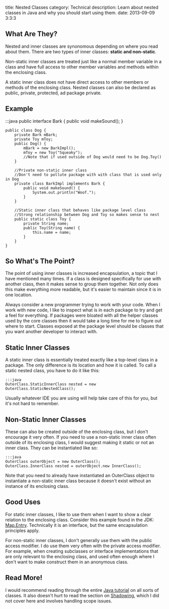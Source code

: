 title: Nested Classes
category: Technical
description: Learn about nested classes in Java and why you should start using them.
date: 2013-09-09 3:3:3

<h2>What Are They?</h2>
<p>Nested and inner classes are synonomous depending on where you read about them.  There are two types of inner classes: <strong>static and non-static</strong>.</p>

<p>Non-static inner classes are treated just like a normal member variable in a class and have full access to other member variables and methods within the enclosing class. </p> 

<p>A static inner class does not have direct access to other members or methods of the enclosing class.  Nested classes can also be declared as public, private, protected, ad package private.</p>

<h2>Example</h2>
<p></p>
	:::java
	public interface Bark {
		public void makeSound();
	}

	public class Dog {
		private Bark mBark;
		private Toy mToy;
		public Dog() {
			mBark = new BarkImpl();
			mToy = new Toy("Squeaky");
			//Note that if used outside of Dog would need to be Dog.Toy()
		}

		//Private non-static inner class
		//Don't need to pollute package with with class that is used only in Dog
		private class BarkImpl implements Bark {
			public void makeSound() {
				System.out.println("Woof.");
			}
		}

		//Static inner class that behaves like package level class
		//Strong relationship between Dog and Toy so makes sense to nest
		public static class Toy {
			private String name;
			public Toy(String name) {
				this.name = name;
			}
		}
	} 

<p></p>

<h2>So What's The Point?</h2>
<p>The point of using inner classes is increased encapsulation, a topic that I have mentioned many times.  If a class is designed specifically for use with another class, then it makes sense to group them together.  Not only does this make everything more readable, but it's easier to maintain since it is in one location.</p>

<p>Always consider a new programmer trying to work with your code.  When I work with new code, I like to inspect what is in each package to try and get a feel for everything.  If packages were bloated with all the helper classes used by the core classes then it would take a long time for me to figure out where to start.  Classes exposed at the package level should be classes that you want another developer to interact with.</p>

<h2>Static Inner Classes</h2>
<p>A static inner class is essentially treated exactly like a top-level class in a package.  The only difference is its location and how it is called.  To call a static nested class, you have to do it like this:</p>

	:::java
	OuterClass.StaticInnerClass nested = new OuterClass.StaticNestedClass();

<p>Usually whatever IDE you are using will help take care of this for you, but it's not hard to remember.</p>

<h2>Non-Static Inner Classes</h2>
<p>These can also be created outside of the enclosing class, but I don't encourage it very often. If you need to use a non-static inner class often outside of its enclosing class, I would suggest making it static or not an inner class.  They can be instantiated like so:</p>

	:::java
	OuterClass outerObject = new OuterClass();
	OuterClass.InnerClass nested = outerObject.new InnerClass();

<p>Note that you need to already have instantiated an OuterClass object to instantiate a non-static inner class because it doesn't exist without an instance of its enclosing class.</p>

<h2>Good Uses</h2>
<p>For static inner classes, I like to use them when I want to show a clear relation to the enclosing class.  Consider this example found in the JDK: <a href="http://docs.oracle.com/javase/7/docs/api/java/util/Map.Entry.html">Map.Entry</a>.  Technically it is an interface, but the same encapsulation principles apply.</p>

<p>For non-static inner classes, I don't generally use them with the public access modifier.  I do use them very often with the private access modifier.  For example, when creating subclasses or interface implementations that are only relevant to the enclosing class, and used often enough where I don't want to make construct them in an anonymous class.</p>

<h2>Read More!</h2>
<p>I would recommend reading through the entire <a href="http://docs.oracle.com/javase/tutorial/java/javaOO/index.html">Java tutorial</a> on all sorts of classes.  It also doesn't hurt to read the section on <a href="http://docs.oracle.com/javase/tutorial/java/javaOO/nested.html">Shadowing</a>, which I did not cover here and involves handling scope issues.